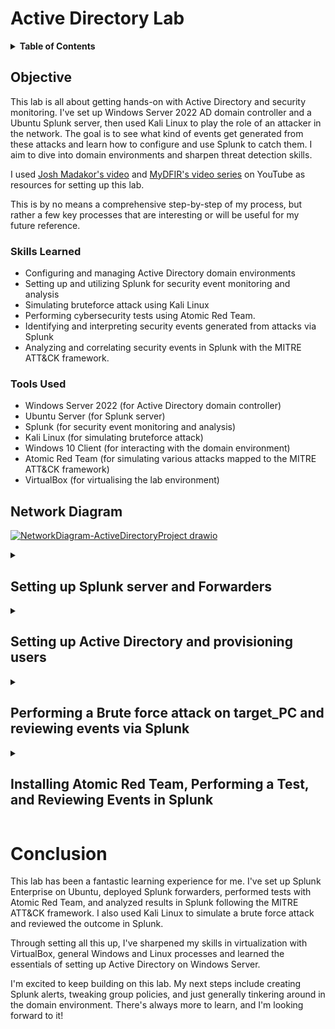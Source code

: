 # Active Directory Lab

<details>
  <summary><strong>Table of Contents</strong></summary>
  <br>

  1. [Objective](#objective)
  2. [Skills Learned](#skills-learned)
  3. [Tools Used](#tools-used)
  4. [Network Diagram](#network-diagram)
  5. [Setting up Splunk Server and Forwarders](#setting-up-splunk-server-and-forwarders)
      - [Setting Static IP Address and Default Route](#setting-static-ip-address-and-default-route)
      - [Install Splunk Enterprise](#install-splunk-enterprise)
      - [Setting Up Splunk Forwarder](#setting-up-splunk-forwarder)
      - [Installing Sysmon](#installing-sysmon)
      - [Configuring Inputs for Splunk Forwarder](#configuring-inputs-for-splunk-forwarder)
      - [Restarting Splunk Forwarder Service](#restarting-splunk-forwarder-service)
      - [Connecting to Splunk Web Interface](#connecting-to-splunk-web-interface)
  6. [Setting up Active Directory and Provisioning Users](#setting-up-active-directory-and-provisioning-users)
  7. [Performing a Brute Force Attack on Target_PC and Reviewing Events via Splunk](#performing-a-brute-force-attack-on-target_pc-and-reviewing-events-via-splunk)
  8. [Installing Atomic Red Team, Performing a Test, and Reviewing Events in Splunk](#installing-atomic-red-team-performing-a-test-and-reviewing-events-in-splunk)
  9. [Conclusion](#conclusion)

</details>

## Objective

This lab is all about getting hands-on with Active Directory and security monitoring. I've set up Windows Server 2022 AD domain controller and a Ubuntu Splunk server, then used Kali Linux to play the role of an attacker in the network. The goal is to see what kind of events get generated from these attacks and learn how to configure and use Splunk to catch them. I aim to dive into domain environments and sharpen threat detection skills.

I used <a href="https://www.youtube.com/watch?v=MHsI8hJmggI&t=3235s">Josh Madakor's video</a> and <a href="https://www.youtube.com/watch?v=mWqYyl89QaY">MyDFIR's video series</a> on YouTube as resources for setting up this lab.

This is by no means a comprehensive step-by-step of my process, but rather a few key processes that are interesting or will be useful for my future reference.
### Skills Learned

- Configuring and managing Active Directory domain environments
- Setting up and utilizing Splunk for security event monitoring and analysis
- Simulating bruteforce attack using Kali Linux
- Performing cybersecurity tests using Atomic Red Team.
- Identifying and interpreting security events generated from attacks via Splunk
- Analyzing and correlating security events in Splunk with the MITRE ATT&CK framework.

### Tools Used

- Windows Server 2022 (for Active Directory domain controller)
- Ubuntu Server (for Splunk server)
- Splunk (for security event monitoring and analysis)
- Kali Linux (for simulating bruteforce attack)
- Windows 10 Client (for interacting with the domain environment)
- Atomic Red Team (for simulating various attacks mapped to the MITRE ATT&CK framework)
- VirtualBox (for virtualising the lab environment)

## Network Diagram

[![NetworkDiagram-ActiveDirectoryProject drawio](https://github.com/PaulMiguelSec/Active-Directory-Lab/assets/174075754/f44ce545-f677-4006-8a65-b447b6d2978f)](https://imgur.com/ib3A0G1)

<details>
<summary><h2>Setting up Splunk server and Forwarders</h2></summary>

### Setting Static IP Address and Default Route:

- Configured a static IP address for the Splunk server and defined a default route with the gateway 192.168.10.10.
```sudo nano /etc/netplan/00-installer-config.yaml```

![2024-06-28 18_49_35-Splunk  Running  - Oracle VM VirtualBox](https://github.com/PaulMiguelSec/Active-Directory-Lab/assets/174075754/99ee31d7-40c0-4739-8581-c6d72613b066)

Apply the changes:
```sudo netplan apply```

### Install Splunk Enterprise:

- Installed Splunk Enterprise on the Splunk server and configure it to start at boot.

```mydfir@splunk:/opt/splunk/bin$ sudo ./splunk enable boot-start -user splunk```

### Setting Up Splunk Forwarder:
Installed and configured Splunk Forwarder on ADDC01 and target-PC (Windows 10) to send data to the Splunk server as a receiving indexer.

![2024-06-28 22_10_10-ADDC01  Running  - Oracle VM VirtualBox](https://github.com/PaulMiguelSec/Active-Directory-Lab/assets/174075754/54bdd7fe-3954-4c2e-8613-6ec049293241)

### Installing Sysmon:

Installed Sysmon to enhance event logging capabilities.

![2024-06-28 22_16_09-ADDC01  Running  - Oracle VM VirtualBox](https://github.com/PaulMiguelSec/Active-Directory-Lab/assets/174075754/306160cf-69bd-4322-b2ee-50dbd73b66eb)

### Configuring Inputs for Splunk Forwarder:

Created an inputs.conf file in C:\Program Files\SplunkUniversalForwarder\etc\system\local on ADDC01 and target-PC, configuring settings as per MyDFIR's video.

![2024-06-28 22_18_36-ADDC01  Running  - Oracle VM VirtualBox](https://github.com/PaulMiguelSec/Active-Directory-Lab/assets/174075754/7b973c10-11a6-4620-949e-bc233cf55736)
![2024-06-28 22_19_42-ADDC01  Running  - Oracle VM VirtualBox](https://github.com/PaulMiguelSec/Active-Directory-Lab/assets/174075754/dc816365-9ca2-4435-af25-8d3e7e35aece)

### Restarting Splunk Forwarder Service:

Restarted the Splunk Forwarder service on ADDC01 and set to log on as local system account.

![2024-06-28 22_21_07-ADDC01  Running  - Oracle VM VirtualBox](https://github.com/PaulMiguelSec/Active-Directory-Lab/assets/174075754/4aa87cdf-4e3e-49a8-a2fe-a0eae7de8f4f)

### Connecting to Splunk Web Interface:

Accessed the Splunk server's web interface at port 8000, then created an index named endpoint as specified in the inputs.conf file. I repeated this process for both ADDC01 and target-PC to ensure the Splunk server receives events from both sources.

![2024-06-29 23_05_02-target-PC (Snapshot 1)  Running  - Oracle VM VirtualBox](https://github.com/PaulMiguelSec/Active-Directory-Lab/assets/174075754/fa26209e-7ad2-4136-a5f5-7ec7fba9c232)
</details>

<details>
<summary><h2>Setting up Active Directory and provisioning users</h2></summary>

Install Active Directory Domain Services on ADDC01

![2024-06-28 22_40_04-ADDC01  Running  - Oracle VM VirtualBox](https://github.com/PaulMiguelSec/Active-Directory-Lab/assets/174075754/80c01684-787a-4639-8f61-a3a8ab7270a7)

Promote ADDC01 to Domain Controller

![2024-06-28 22_43_09-ADDC01  Running  - Oracle VM VirtualBox](https://github.com/PaulMiguelSec/Active-Directory-Lab/assets/174075754/39653cdf-11f8-4527-ac06-588629e50e05)

I joined target_PC to the domain and tinkered around with users, groups and permissions. I used this script from Josh Madakor's video to create around 1000 users.

![2024-06-29 21_19_12-ADDC01 (Snapshot 1)  Running  - Oracle VM VirtualBox](https://github.com/PaulMiguelSec/Active-Directory-Lab/assets/174075754/64f8e66c-9404-40de-bb38-5e15b0b4d69a)
![2024-06-29 21_23_00-ADDC01 (Snapshot 1)  Running  - Oracle VM VirtualBox](https://github.com/PaulMiguelSec/Active-Directory-Lab/assets/174075754/5501aaa0-120e-4540-8630-00087fb0f77d)
</details>

<details>
<summary><h2>Performing a Brute force attack on target_PC and reviewing events via Splunk</h2></summary>

I used crowbar to launch a brute force dictionary attack on target_PC from the Kali Linux machine. I had enabled RDP on target_PC beforehand so this attack would be feasable.

![2024-06-29 22_33_32-kali-linux-2024 1-virtualbox-amd64  Running  - Oracle VM VirtualBox](https://github.com/PaulMiguelSec/Active-Directory-Lab/assets/174075754/bc6e4d08-5653-45e0-a549-00d88246d945)

After running the attack, we can see that Splunk recorded 42 events with event code 4265, which indicates failed login attempts. This corresponds to the 22 passwords in the wordlist I used for the attack, which was run twice.

Among these, there are two events with event code 4264, representing successful login attempts. This outcome is expected since one of the passwords in the wordlist was of course correct.

![2024-06-29 22_44_19-target-PC (Snapshot 1)  Running  - Oracle VM VirtualBox](https://github.com/PaulMiguelSec/Active-Directory-Lab/assets/174075754/2d796524-390b-449e-86cc-615b9cad0b3a)
![2024-06-29 22_48_29-target-PC (Snapshot 1)  Running  - Oracle VM VirtualBox](https://github.com/PaulMiguelSec/Active-Directory-Lab/assets/174075754/643611dd-b8e9-41d4-9784-60ffa72060ae)

Here we can see that the attack indeed came from the Kali machine at 192.168.10.250

![2024-06-29 22_47_20-target-PC (Snapshot 1)  Running  - Oracle VM VirtualBox](https://github.com/PaulMiguelSec/Active-Directory-Lab/assets/174075754/2770fcbd-b06a-4ba2-8b40-10d6a2ca347f)
</details>

<details>
<summary><h2>Installing Atomic Red Team, Performing a Test, and Reviewing Events in Splunk</h2></summary>

Atomic Red Team is an open-source project that offers a collection of tests to simulate cyberattacks based on the MITRE ATT&CK framework.

Before installing Atomic Red Team (ATR) on target_PC, I excluded the C: drive (where ATR will be installed) from Microsoft Defender Anti-Virus scans. Note: This exclusion is not recommended for normal circumstances.

To allow PowerShell scripts to run without restrictions for the current user, I used the command:
```Set-ExecutionPolicy Bypass -Scope CurrentUser```

![2024-06-30 10_41_18-target-PC (Snapshot 1)  Running  - Oracle VM VirtualBox](https://github.com/PaulMiguelSec/Active-Directory-Lab/assets/174075754/3df29cb5-77f4-4d34-8db9-e112b23f2c04)
![2024-06-30 10_44_49-target-PC (Snapshot 1)  Running  - Oracle VM VirtualBox](https://github.com/PaulMiguelSec/Active-Directory-Lab/assets/174075754/69ef5c78-2b1e-4ac4-82d3-2b66eef8e699)

Next, I installed ATR using the following commands:

![2024-06-30 10_51_22-target-PC (Snapshot 1)  Running  - Oracle VM VirtualBox](https://github.com/PaulMiguelSec/Active-Directory-Lab/assets/174075754/853de60c-1d63-4a9b-b9a1-43e50401b827)

Now we can view all the tests available in Atomic Red Team. Each test is named after the corresponding MITRE ATT&CK technique. For example, I ran the T1136.001 test, which corresponds to the "Create Account: Local Account" persistence technique in MITRE ATT&CK.

![2024-06-30 10_54_52-target-PC (Snapshot 1)  Running  - Oracle VM VirtualBox](https://github.com/PaulMiguelSec/Active-Directory-Lab/assets/174075754/189a3b58-e48d-426a-bfca-9e2ad1da5d1e)
![2024-06-30 11_35_37-](https://github.com/PaulMiguelSec/Active-Directory-Lab/assets/174075754/febce88b-103b-4330-ba3a-80458c62cd0d)

Running the test created a user called NewLocalUser, added it to the local administrators group, and finally deleted the user.

![2024-06-30 11_03_17-target-PC (Snapshot 1)  Running  - Oracle VM VirtualBox](https://github.com/PaulMiguelSec/Active-Directory-Lab/assets/174075754/9426fff8-1b57-4ae5-8d69-5aa5f1b00959)

We see these events in Splunk.

![2024-06-30 11_07_37-target-PC (Snapshot 1)  Running  - Oracle VM VirtualBox](https://github.com/PaulMiguelSec/Active-Directory-Lab/assets/174075754/d9d4a3d4-a2ca-4542-bda1-e31a7db4472a)

Here are the corresponding event codes:
- 4798: A user's local group membership was enumerated.
- 4738: A user account was changed.
- 4720: A user account was created.
- 4722: A user account was enabled.
- 4724: An attempt was made to reset an account's password.
- 4726: A user account was deleted.

![2024-06-30 11_49_00-target-PC (Snapshot 1)  Running  - Oracle VM VirtualBox](https://github.com/PaulMiguelSec/Active-Directory-Lab/assets/174075754/06f90944-7158-4630-b824-e3f742759c78)

Below is the final event showing "NewLocalUser" being deleted

![2024-06-30 11_49_34-target-PC (Snapshot 1)  Running  - Oracle VM VirtualBox](https://github.com/PaulMiguelSec/Active-Directory-Lab/assets/174075754/feb94ab2-9222-4a1a-99b4-020f09bfda07)
</details>

# Conclusion

This lab has been a fantastic learning experience for me. I've set up Splunk Enterprise on Ubuntu, deployed Splunk forwarders, performed tests with Atomic Red Team, and analyzed results in Splunk following the MITRE ATT&CK framework. I also used Kali Linux to simulate a brute force attack and reviewed the outcome in Splunk.

Through setting all this up, I've sharpened my skills in virtualization with VirtualBox, general Windows and Linux processes and learned the essentials of setting up Active Directory on Windows Server.

I'm excited to keep building on this lab. My next steps include creating Splunk alerts, tweaking group policies, and just generally tinkering around in the domain environment. There's always more to learn, and I'm looking forward to it!
